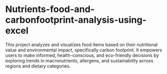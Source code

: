 # Nutrients-food-and-carbonfootprint-analysis-using-excel
This project analyzes and visualizes food items based on their nutritional value and environmental impact, specifically carbon footprint. It empowers users to make informed, health-conscious, and eco-friendly decisions by exploring trends in macronutrients, allergens, and sustainability across regions and dietary categories.
